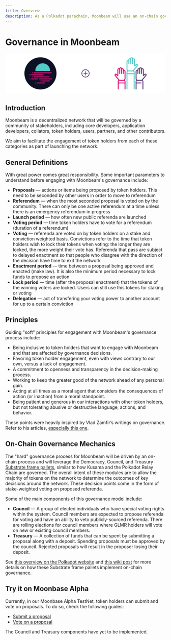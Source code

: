 ```yaml
---
title: Overview
description: As a Polkadot parachain, Moonbeam will use an on-chain governance system, allowing for a stake-weighted vote on public referenda.
---
```


# Governance in Moonbeam

![Governance Moonbeam Banner](/images/governance/governance-overview-banner.png)

## Introduction

Moonbeam is a decentralized network that will be governed by a community of stakeholders, including core developers, application developers, collators, token holders, users, partners, and other contributors. 

We aim to facilitate the engagement of token holders from each of these categories as part of launching the network.

## General Definitions

With great power comes great responsibility. Some important parameters to understand before engaging with Moonbeam's governance include:

 - **Proposals** — actions or items being proposed by token holders. This need to be seconded by other users in order to move to referendum
 - **Referendum** — when the most seconded proposal is voted on by the community. There can only be one active referendum at a time unless there is an emergency referendum in progress
 - **Launch period** — how often new public referenda are launched
 - **Voting period** — time token holders have to vote for a referendum (duration of a referendum)
- **Voting** — referenda are voted on by token holders on a stake and conviction weighted basis. Convictions refer to the time that token holders wish to lock their tokens when voting: the longer they are locked, the more weight their vote has. Referenda that pass are subject to delayed enactment so that people who disagree with the direction of the decision have time to exit the network
 - **Enactment period** — time between a proposal being approved and enacted (make law). It is also the minimum period necessary to lock funds to propose an action
 - **Lock period** — time (after the proposal enactment) that the tokens of the winning voters are locked. Users can still use this tokens for staking or voting
 - **Delegation** — act of transfering your voting power to another account for up to a certain conviction

## Principles

Guiding "soft" principles for engagement with Moonbeam's governance process include:

 - Being inclusive to token holders that want to engage with Moonbeam and that are affected by governance decisions.
 - Favoring token holder engagement, even with views contrary to our own, versus a lack of engagement.
 - A commitment to openness and transparency in the decision-making process.
 - Working to keep the greater good of the network ahead of any personal gain.  
 - Acting at all times as a moral agent that considers the consequences of action (or inaction) from a moral standpoint.
 - Being patient and generous in our interactions with other token holders, but not tolerating abusive or destructive language, actions, and behavior.

These points were heavily inspired by Vlad Zamfir’s writings on governance. Refer to his articles, [especially this one](https://medium.com/@Vlad_Zamfir/how-to-participate-in-blockchain-governance-in-good-faith-and-with-good-manners-bd4e16846434).

## On-Chain Governance Mechanics

The "hard" governance process for Moonbeam will be driven by an on-chain process and will leverage the Democracy, Council, and Treasury [Substrate frame pallets](/resources/glossary/#substrate-frame-pallets), similar to how Kusama and the Polkadot Relay Chain are governed. The overall intent of these modules are to allow the majority of tokens on the network to determine the outcomes of key decisions around the network. These decision points come in the form of stake-weighted voting on proposed referenda.

Some of the main components of this governance model include:

 - **Council** — A group of elected individuals who have special voting rights within the system. Council members are expected to propose referenda for voting and have an ability to veto publicly-sourced referenda. There are rolling elections for council members where GLMR holders will vote on new or existing council members.
 - **Treasury** — A collection of funds that can be spent by submitting a proposal along with a deposit. Spending proposals must be approved by the council. Rejected proposals will result in the proposer losing their deposit.

See [this overview on the Polkadot website](https://polkadot.network/a-walkthrough-of-polkadots-governance/) and [this wiki post](https://wiki.polkadot.network/docs/en/learn-governance) for more details on how these Substrate frame pallets implement on-chain governance.

## Try it on Moonbase Alpha

Currently, in our Moonbase Alpha TestNet, token holders can submit and vote on proposals. To do so, check the following guides:

 - [Submit a proposal](/governance/proposals/)
 - [Vote on a proposal](/governance/voting/)

The Council and Treasury components have yet to be implemented.